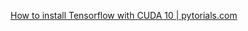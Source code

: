 [How to install Tensorflow with CUDA 10 | pytorials.com](https://www.pytorials.com/how-to-install-tensorflow-gpu-with-cuda-10-0-for-python-on-ubuntu/)

